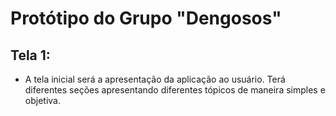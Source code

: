 # Protótipo do Grupo "Dengosos"

## Tela 1: 

* A tela inicial será a apresentação da aplicação ao usuário. Terá diferentes seções apresentando diferentes tópicos de maneira simples e objetiva.

